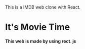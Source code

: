  This is a IMDB web clone with React.

<h1> It's Movie Time</h1>
<h4> This web is made by using rect. js</h4>

